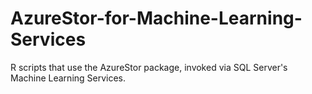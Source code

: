 # AzureStor-for-Machine-Learning-Services
R scripts that use the AzureStor package, invoked via SQL Server's Machine Learning Services.
